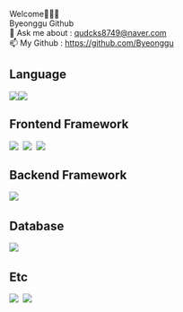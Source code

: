 
Welcome👋👋👋</br>
Byeonggu Github</br>
💬 Ask me about : qudcks8749@naver.com</br>
📫 My Github : https://github.com/Byeonggu</br>
<h2>Language</h2>

<div>
<img src="https://img.shields.io/badge/Java-3766AB?style=flat-square&logo=Java&logoColor=white" style="float:left;"/>&nbsp
<img src="https://img.shields.io/badge/JavaScript-9ad200?style=flat-square&logo=JavaScript&logoColor=white" style="float:left;"/>&nbsp
</div>
<h2>Frontend Framework</h2>

<div>
<img src="https://img.shields.io/badge/Nodejs-5d4d00?style=flat-square&logo=Node.js&logoColor=white"/></a>&nbsp
<img src="https://img.shields.io/badge/HTML5-5d4dc5?style=flat-square&logo=HTML5&logoColor=white"/></a>&nbsp
<img src="https://img.shields.io/badge/CSS3-a24dc5?style=flat-square&logo=CSS3&logoColor=white"/></a>&nbsp
</div>
<h2>Backend Framework</h2>

<div>
<img src="https://img.shields.io/badge/Spring-83f79d?style=flat-square&logo=Spring&logoColor=white"/></a>&nbsp
</div>
<h2>Database</h2>

<div>
<img src="https://img.shields.io/badge/MariaDB-ecad9d?style=flat-square&logo=MariaDB&logoColor=white"/></a>&nbsp
</div>
<h2>Etc</h2>

<div>
<img src="https://img.shields.io/badge/Ubuntu-c7bd42?style=flat-square&logo=Ubuntu&logoColor=white"/></a>&nbsp
<img src="https://img.shields.io/badge/GitHub-23231f?style=flat-square&logo=GitHub&logoColor=white"/></a>&nbsp
</div>
